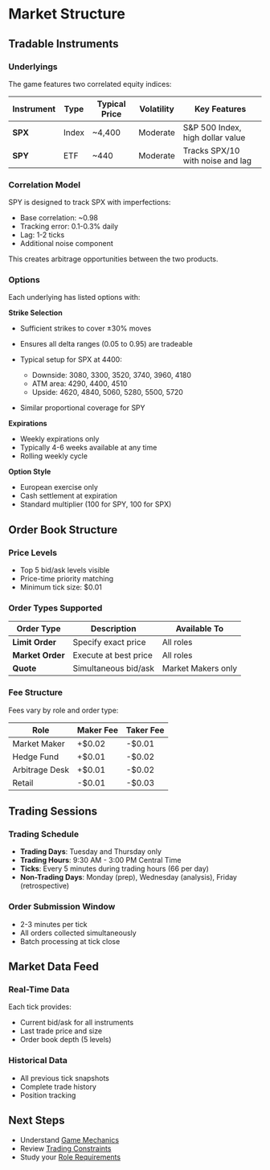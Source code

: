 # Market Structure

## Tradable Instruments

### Underlyings

The game features two correlated equity indices:

| Instrument | Type  | Typical Price | Volatility | Key Features                     |
| ---------- | ----- | ------------- | ---------- | -------------------------------- |
| **SPX**    | Index | ~4,400        | Moderate   | S&P 500 Index, high dollar value |
| **SPY**    | ETF   | ~440          | Moderate   | Tracks SPX/10 with noise and lag |

### Correlation Model

SPY is designed to track SPX with imperfections:

- Base correlation: ~0.98
- Tracking error: 0.1-0.3% daily
- Lag: 1-2 ticks
- Additional noise component

This creates arbitrage opportunities between the two products.

### Options

Each underlying has listed options with:


**Strike Selection**

- Sufficient strikes to cover ±30% moves
- Ensures all delta ranges (0.05 to 0.95) are tradeable
- Typical setup for SPX at 4400:

  - Downside: 3080, 3300, 3520, 3740, 3960, 4180
  - ATM area: 4290, 4400, 4510
  - Upside: 4620, 4840, 5060, 5280, 5500, 5720
- Similar proportional coverage for SPY

**Expirations**

- Weekly expirations only
- Typically 4-6 weeks available at any time
- Rolling weekly cycle

**Option Style**

- European exercise only
- Cash settlement at expiration
- Standard multiplier (100 for SPY, 100 for SPX)

## Order Book Structure

### Price Levels

- Top 5 bid/ask levels visible
- Price-time priority matching
- Minimum tick size: $0.01

### Order Types Supported

| Order Type       | Description           | Available To       |
| ---------------- | --------------------- | ------------------ |
| **Limit Order**  | Specify exact price   | All roles          |
| **Market Order** | Execute at best price | All roles          |
| **Quote**        | Simultaneous bid/ask  | Market Makers only |

### Fee Structure

Fees vary by role and order type:

| Role           | Maker Fee | Taker Fee |
| -------------- | --------- | --------- |
| Market Maker   | +$0.02    | -$0.01    |
| Hedge Fund     | +$0.01    | -$0.02    |
| Arbitrage Desk | +$0.01    | -$0.02    |
| Retail         | -$0.01    | -$0.03    |

## Trading Sessions

### Trading Schedule

- **Trading Days**: Tuesday and Thursday only
- **Trading Hours**: 9:30 AM - 3:00 PM Central Time
- **Ticks**: Every 5 minutes during trading hours (66 per day)
- **Non-Trading Days**: Monday (prep), Wednesday (analysis), Friday (retrospective)

### Order Submission Window

- 2-3 minutes per tick
- All orders collected simultaneously
- Batch processing at tick close

## Market Data Feed

### Real-Time Data

Each tick provides:

- Current bid/ask for all instruments
- Last trade price and size
- Order book depth (5 levels)

### Historical Data

- All previous tick snapshots
- Complete trade history
- Position tracking

## Next Steps

- Understand [Game Mechanics](game-mechanics.md)
- Review [Trading Constraints](../trading/constraints.md)
- Study your [Role Requirements](../roles/)
